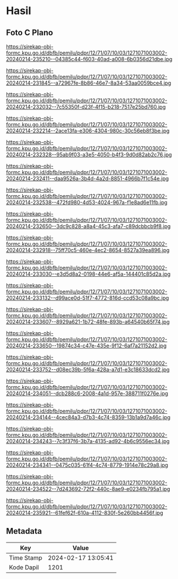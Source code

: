 # Hasil

## Foto C Plano

https://sirekap-obj-formc.kpu.go.id/dbfb/pemilu/pdpr/12/71/07/10/03/1271071003002-20240214-235210--04385c44-f603-40ad-a008-6b0356d21dbe.jpg

https://sirekap-obj-formc.kpu.go.id/dbfb/pemilu/pdpr/12/71/07/10/03/1271071003002-20240214-231845--a72967fe-8b86-46e7-8a34-53aa0059bce4.jpg

https://sirekap-obj-formc.kpu.go.id/dbfb/pemilu/pdpr/12/71/07/10/03/1271071003002-20240214-232032--7c55350f-d23f-4f15-b218-7517e25bd760.jpg

https://sirekap-obj-formc.kpu.go.id/dbfb/pemilu/pdpr/12/71/07/10/03/1271071003002-20240214-232214--2ace13fa-e306-4304-980c-30c56eb8f3be.jpg

https://sirekap-obj-formc.kpu.go.id/dbfb/pemilu/pdpr/12/71/07/10/03/1271071003002-20240214-232328--95ab9f03-a3e5-4050-b4f3-9d0d82ab2c76.jpg

https://sirekap-obj-formc.kpu.go.id/dbfb/pemilu/pdpr/12/71/07/10/03/1271071003002-20240214-232411--daa9526a-3b4d-4a2d-8851-4966b7f1c54e.jpg

https://sirekap-obj-formc.kpu.go.id/dbfb/pemilu/pdpr/12/71/07/10/03/1271071003002-20240214-232538--472fd980-4d53-4024-967a-f1e8ad6e11fb.jpg

https://sirekap-obj-formc.kpu.go.id/dbfb/pemilu/pdpr/12/71/07/10/03/1271071003002-20240214-232650--3dc9c828-a8a4-45c3-afa7-c89dcbbcb9f8.jpg

https://sirekap-obj-formc.kpu.go.id/dbfb/pemilu/pdpr/12/71/07/10/03/1271071003002-20240214-232918--75ff70c5-460e-4ec2-8654-8527a39ea896.jpg

https://sirekap-obj-formc.kpu.go.id/dbfb/pemilu/pdpr/12/71/07/10/03/1271071003002-20240214-233030--e3d5d8a2-0198-44e6-af5a-144401c85d2a.jpg

https://sirekap-obj-formc.kpu.go.id/dbfb/pemilu/pdpr/12/71/07/10/03/1271071003002-20240214-233132--d99ace0d-51f7-4772-816d-ccd53c08a9bc.jpg

https://sirekap-obj-formc.kpu.go.id/dbfb/pemilu/pdpr/12/71/07/10/03/1271071003002-20240214-233607--8929a621-1b72-48fe-893b-a64540b65f74.jpg

https://sirekap-obj-formc.kpu.go.id/dbfb/pemilu/pdpr/12/71/07/10/03/1271071003002-20240214-233650--19874c34-c47e-435e-9f12-6af7a21152d2.jpg

https://sirekap-obj-formc.kpu.go.id/dbfb/pemilu/pdpr/12/71/07/10/03/1271071003002-20240214-233752--d08ec39b-5f6a-428a-a7d1-e3c18633dcd2.jpg

https://sirekap-obj-formc.kpu.go.id/dbfb/pemilu/pdpr/12/71/07/10/03/1271071003002-20240214-234051--dcb288c6-2008-4a1d-957e-388711f0276e.jpg

https://sirekap-obj-formc.kpu.go.id/dbfb/pemilu/pdpr/12/71/07/10/03/1271071003002-20240214-234144--4cec84a3-d7b3-4c74-8359-13b1a9d7a46c.jpg

https://sirekap-obj-formc.kpu.go.id/dbfb/pemilu/pdpr/12/71/07/10/03/1271071003002-20240214-234243--7c3f37f6-3b7a-4135-ad92-4b6c9556ec34.jpg

https://sirekap-obj-formc.kpu.go.id/dbfb/pemilu/pdpr/12/71/07/10/03/1271071003002-20240214-234341--0475c035-61f4-4c74-8779-1914e78c29a8.jpg

https://sirekap-obj-formc.kpu.go.id/dbfb/pemilu/pdpr/12/71/07/10/03/1271071003002-20240214-234522--7d243692-72f2-440c-8ae9-e0234fb795a1.jpg

https://sirekap-obj-formc.kpu.go.id/dbfb/pemilu/pdpr/12/71/07/10/03/1271071003002-20240214-235921--61fef62f-610a-4112-830f-5e260bb4456f.jpg


## Metadata

| Key        | Value               |
| ---------- | ------------------- |
| Time Stamp | 2024-02-17 13:05:41 |
| Kode Dapil | 1201                |



